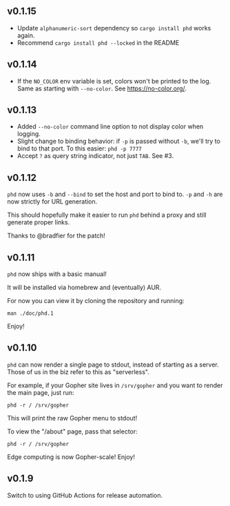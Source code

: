 ## v0.1.15

- Update `alphanumeric-sort` dependency so `cargo install phd` works again.
- Recommend `cargo install phd --locked` in the README

## v0.1.14

- If the `NO_COLOR` env variable is set, colors won't be printed to
  the log. Same as starting with `--no-color`.
  See https://no-color.org/.

## v0.1.13

- Added `--no-color` command line option to not display color when
  logging.
- Slight change to binding behavior: if `-p` is passed without `-b`,
  we'll try to bind to that port. To this easier: `phd -p 7777`
- Accept `?` as query string indicator, not just `TAB`. See #3.

## v0.1.12

`phd` now uses `-b` and `--bind` to set the host and port to
bind to. `-p` and `-h` are now strictly for URL generation.

This should hopefully make it easier to run `phd` behind a
proxy and still generate proper links.

Thanks to @bradfier for the patch!

## v0.1.11

`phd` now ships with a basic manual!

It will be installed via homebrew and (eventually) AUR.

For now you can view it by cloning the repository and running:

    man ./doc/phd.1

Enjoy!

## v0.1.10

`phd` can now render a single page to stdout, instead of starting
as a server. Those of us in the biz refer to this as "serverless".

For example, if your Gopher site lives in `/srv/gopher` and you want
to render the main page, just run:

    phd -r / /srv/gopher

This will print the raw Gopher menu to stdout!

To view the "/about" page, pass that selector:

    phd -r / /srv/gopher

Edge computing is now Gopher-scale! Enjoy!

## v0.1.9

Switch to using GitHub Actions for release automation.
